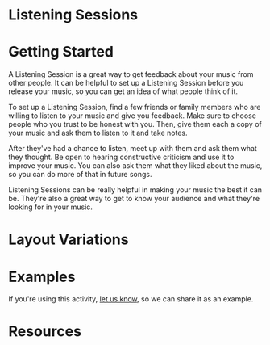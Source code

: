 # Listening Sessions

# Getting Started


A Listening Session is a great way to get feedback about your music from other people. It can be helpful to set up a Listening Session before you release your music, so you can get an idea of what people think of it.

To set up a Listening Session, find a few friends or family members who are willing to listen to your music and give you feedback. Make sure to choose people who you trust to be honest with you. Then, give them each a copy of your music and ask them to listen to it and take notes.

After they've had a chance to listen, meet up with them and ask them what they thought. Be open to hearing constructive criticism and use it to improve your music. You can also ask them what they liked about the music, so you can do more of that in future songs.

Listening Sessions can be really helpful in making your music the best it can be. They're also a great way to get to know your audience and what they're looking for in your music.

# Layout Variations

# Examples
If you're using this activity, [let us know](https://github.com/Standards-and-Practices/structured-rapid-development/issues/new?assignees=&labels=documentation&template=example-submission.md&title=Example+of+%5Byour+pattern+here%5D), so we can share it as an example.

# Resources